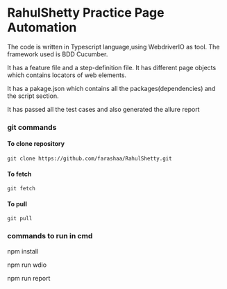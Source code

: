 # RahulShetty Practice Page Automation

<p> The code is written in Typescript language,using WebdriverIO as tool. The framework used is BDD Cucumber.</p>

<p>It has a feature file and a step-definition file. It has different page objects which contains locators of web elements.</p>

<p>It has a pakage.json which contains all the packages(dependencies) and the script section.</p>

<p>It has passed all the test cases and also generated the allure report</p>

### git commands


#### To clone repository
```
git clone https://github.com/farashaa/RahulShetty.git
```

#### To fetch
```
git fetch
```

#### To pull
```
git pull
```

### commands to run in cmd

npm install

npm run wdio

npm run report